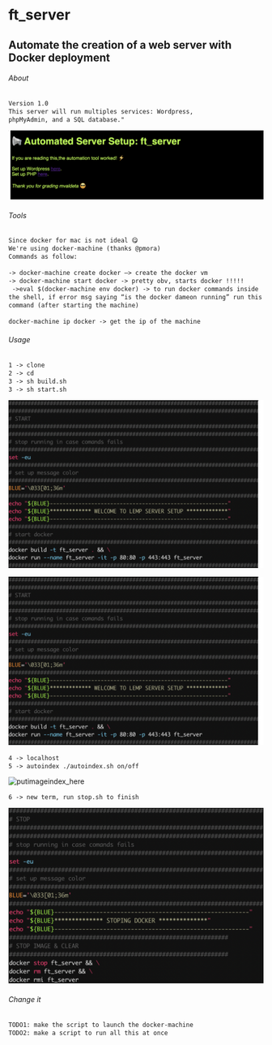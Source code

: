#  ft_server
## Automate the creation of a web server with Docker deployment 

###### About  
```
Version 1.0
This server will run multiples services: Wordpress,  
phpMyAdmin, and a SQL database."
```
![change img](https://github.com/m4r11/02.ft_server/blob/main/z.media/Screen%20Shot%202021-06-15%20at%2015.29.28.png)
###### Tools
```
Since docker for mac is not ideal 😋
We're using docker-machine (thanks @pmora)
Commands as follow:

-> docker-machine create docker —> create the docker vm
-> docker-machine start docker -> pretty obv, starts docker !!!!!
 ->eval $(docker-machine env docker) -> to run docker commands inside the shell, if error msg saying “is the docker dameon running” run this command (after starting the machine)

docker-machine ip docker -> get the ip of the machine

```


###### Usage
```
1 -> clone
2 -> cd
3 -> sh build.sh
3 -> sh start.sh
```
![build](https://github.com/m4r11/02.ft_server/blob/main/z.media/Screen%20Shot%202021-06-16%20at%2010.35.50.png)

![start](https://github.com/m4r11/02.ft_server/blob/main/z.media/Screen%20Shot%202021-06-16%20at%2010.35.50.png)
```
4 -> localhost
5 -> autoindex ./autoindex.sh on/off
```
![putimageindex_here]()
```
6 -> new term, run stop.sh to finish
```
![stop](https://github.com/m4r11/02.ft_server/blob/main/z.media/Screen%20Shot%202021-06-16%20at%2010.36.27.png)

###### Change it 
```
TODO1: make the script to launch the docker-machine   
TODO2: make a script to run all this at once   
```